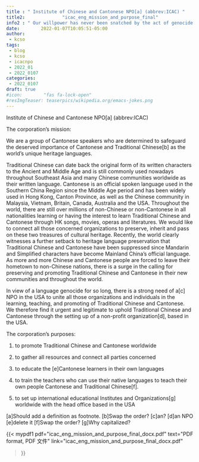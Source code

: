 ```yaml
---
title : " Institute of Chinese and Cantonese NPO[a] (abbrev:ICAC) "
title2:              "icac_eng_mission_and_purpose_final"
info2 : " Our willpower has never been snatched by the act of genocide."
date:        2022-01-07T10:05:51-05:00
author:
 - kcso
tags:
 - blog
 - kcso
 - icacnpo
 - 2022_01
 - 2022_0107
categories:
 - 2022_0107
draft: true
#icon:        "fas fa-lock-open"
#resImgTeaser: teaserpics/wikipedia.org/emacs-jokes.png
---
```

Institute of Chinese and Cantonese NPO[a] (abbrev:ICAC) 

The corporation’s mission: 

We are a group of Cantonese speakers who are determined to safeguard the deserved importance  of Cantonese and Traditional Chinese[b] as the world’s unique heritage languages. 

Traditional Chinese can date back the original form of its written characters to the Ancient and Middle Age and is still commonly used nowadays throughout Southeast Asia and many Chinese communities worldwide as their written language. Cantonese is an official spoken language used in the  Southern China Region since the Middle Age period and has been widely used in Hong Kong, Canton Province, as well as the Chinese community in Malaysia, Vietnam, Britain, Canada, Australia  and the USA. Throughout the world, there are still over millions of non-Chinese or non-Cantonese in  all nationalities learning or having the interest to learn Traditional Chinese and Cantonese  through HK songs, movies, operas and literatures. We would like to connect all those concerned  organizations to preserve, inherit and pass on these two treasures of cultural heritage. Recently, the world clearly witnesses a further setback to heritage language preservation that Traditional Chinese and Cantonese have been suppressed since Mandarin and Simplified characters have become Mainland China’s official language. As more and more Chinese and Cantonese people are forced to leave their hometown to non-Chinese nations, there is a surge in the calling for preserving and promoting Traditional Chinese and Cantonese in their new communities and throughout the world. 

In view of a language genocide for so long, there is a strong need of a[c] NPO in the USA to unite all those organizations and individuals in the learning, teaching, and promoting of Traditional Chinese and Cantonese. We therefore find it urgent and legitimate to uphold Traditional Chinese and Cantonese through the setting up of a non-profit organization[d], based in the USA. 

The corporation’s purposes: 

1) to promote Traditional Chinese and Cantonese worldwide 

2) to gather all resources and connect all parties concerned 

3) to educate the [e]Cantonese learners in their own languages 

4) to train the teachers who can use their native languages to teach their own people Cantonese and  Traditional Chinese[f]. 

5) to set up international educational Institutes and Organizations[g] worldwide with the  head office based in the USA

[a]Should add a definition as footnote.
[b]Swap the order?
[c]an?
[d]an NPO
[e]delete it
[f]Swap the order?
[g]Why capitalized?

{{< mypdf1 pdf="icac_eng_mission_and_purpose_final_docx.pdf"
text="PDF format, PDF 文件"
link="icac_eng_mission_and_purpose_final_docx.pdf"
>}}


